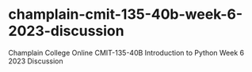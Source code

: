 # champlain-cmit-135-40b-week-6-2023-discussion
Champlain College Online CMIT-135-40B Introduction to Python Week 6 2023 Discussion
